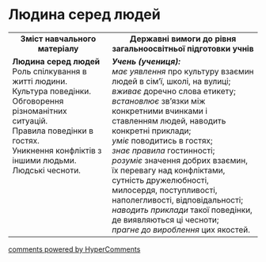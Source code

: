 <div id="hypercomments_widget" class="js-hypercomments-widget invisible"></div>

Людина серед людей
=============================================
<table>
  <tr>
    <td width="40%" align="center"><b>Зміст навчального матеріалу<b></td>
    <td width="60%" align="center"><b>Державні вимоги до рівня загальноосвітньої підготовки учнів</b></td>
  </tr>
  <tr>
    <td width="40%" style="vertical-align:top !important;">
    <b>Людина серед людей</b><br>
    Роль спілкування в житті людини.<br>
    Культура поведінки.<br>
    Обговорення різноманітних ситуацій.<br>
    Правила поведінки в гостях.<br>
    Уникнення конфліктів з іншими людьми.<br>
    Людські чесноти.<br>
    </td>
    <td width="60%" style="vertical-align:top !important;">
    <i><b>Учень (учениця):</b></i><br>
    <i>має уявлення</i> про культуру взаємин людей в сім’ї, школі, на вулиці;<br>
    <i>вживає</i> доречно слова етикету;<br>
    <i>встановлює</i> зв’язки між конкретними вчинками і ставленням людей, наводить конкретні приклади;<br>
    <i>уміє</i> поводитись в гостях;<br>
    <i>знає правила</i> гостинності;<br>
    <i>розуміє</i> значення добрих взаємин, їх перевагу над конфліктами, сутність дружелюбності, милосердя, поступливості, наполегливості, відповідальності;<br>
    <i>наводить приклади</i> такої поведінки, де виявляються ці чесноти;<br>
    <i>прагне до вироблення</i> цих якостей.<br>
    </td>
  </tr>
</table>

<div class="js-hypercomments-container">
<a href="http://hypercomments.com" class="hc-link" title="comments widget">comments powered by HyperComments</a>
</div>